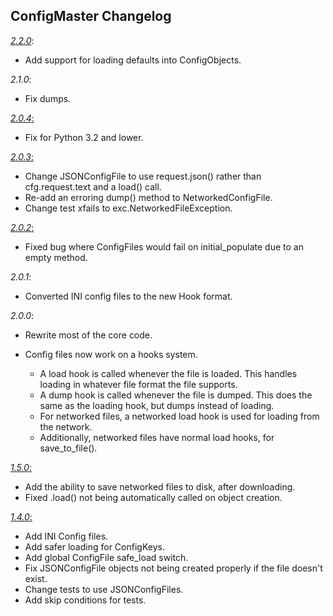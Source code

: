 ## ConfigMaster Changelog  
[*2.2.0*](https://github.com/SunDwarf/ConfigMaster/releases/tag/2.2.0):

 - Add support for loading defaults into ConfigObjects.

*2.1.0*:

 - Fix dumps.
 
[*2.0.4*:](https://github.com/SunDwarf/ConfigMaster/releases/tag/2.0.4)

 - Fix for Python 3.2 and lower.

[*2.0.3*:](https://github.com/SunDwarf/ConfigMaster/releases/tag/2.0.3)

 - Change JSONConfigFile to use request.json() rather than cfg.request.text and a load() call.
 - Re-add an erroring dump() method to NetworkedConfigFile.
 - Change test xfails to exc.NetworkedFileException.

[*2.0.2*:](https://github.com/SunDwarf/ConfigMaster/releases/tag/2.0.2)

 - Fixed bug where ConfigFiles would fail on initial_populate due to an empty method.  

*2.0.1*:  

 - Converted INI config files to the new Hook format.  
 
*2.0.0*:  

 - Rewrite most of the core code.  
 - Config files now work on a hooks system.  
 
    - A load hook is called whenever the file is loaded. This handles loading in whatever file format the file supports.  
    - A dump hook is called whenever the file is dumped. This does the same as the loading hook, but dumps instead of loading.  
    - For networked files, a networked load hook is used for loading from the network.  
    - Additionally, networked files have normal load hooks, for save_to_file().  
  
[*1.5.0*:](https://github.com/SunDwarf/ConfigMaster/releases/tag/1.5.0-stable)  

 - Add the ability to save networked files to disk, after downloading.  
 - Fixed .load() not being automatically called on object creation.  
 
[*1.4.0*:](https://github.com/SunDwarf/configmaster/releases/tag/1.4.0-stable) 
 
 - Add INI Config files.  
 - Add safer loading for ConfigKeys.  
 - Add global ConfigFile safe_load switch.  
 - Fix JSONConfigFile objects not being created properly if the file doesn't exist.  
 - Change tests to use JSONConfigFiles.  
 - Add skip conditions for tests.  


